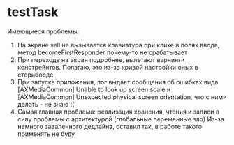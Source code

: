 # testTask

Имеющиеся проблемы:
1) На экране sell не вызывается клавиатура при клике в полях ввода, метод becomeFirstResponder почему-то не срабатывает
2) При переходе на экран подробнее, вылетают варнинги констрейнтов. Полагаю, это из-за кривой настройки оных в сториборде
3) При запуске приложения, лог выдает сообщения об ошибках вида [AXMediaCommon] Unable to look up screen scale и 
[AXMediaCommon] Unexpected physical screen orientation, что с ними делать - не знаю :(
4) Самая главная проблема: реализация хранения, чтения и записи в силу проблемы с архитектурой (глобальные переменные зло)
Из-за немного заваленного дедлайна, оставил так, в работе такого применять не буду

